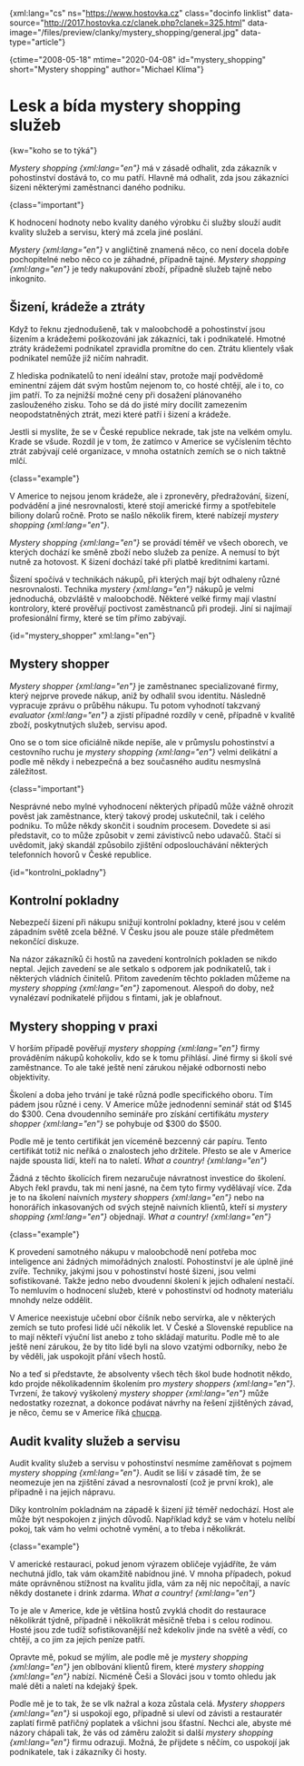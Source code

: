 
{xml:lang="cs" ns="https://www.hostovka.cz" class="docinfo linklist" data-source="http://2017.hostovka.cz/clanek.php?clanek=325.html" data-image="/files/preview/clanky/mystery_shopping/general.jpg" data-type="article"}

{ctime="2008-05-18" mtime="2020-04-08" id="mystery\_shopping" short="Mystery shopping" author="Michael Klíma"}

# Lesk a bída mystery shopping služeb

{kw="koho se to týká"}

_Mystery shopping {xml:lang="en"}_ má v zásadě odhalit, zda zákazník v pohostinství dostává to, co mu patří. Hlavně má odhalit, zda jsou zákazníci šizeni některými zaměstnanci daného podniku.

{class="important"}

K hodnocení hodnoty nebo kvality daného výrobku či služby slouží audit kvality služeb a servisu, který má zcela jiné poslání.

_Mystery {xml:lang="en"}_ v angličtině znamená něco, co není docela dobře pochopitelné nebo něco co je záhadné, případně tajné. _Mystery shopping {xml:lang="en"}_ je tedy nakupování zboží, případně služeb tajně nebo inkognito.

## Šizení, krádeže a ztráty
 
Když to řeknu zjednodušeně, tak v maloobchodě a pohostinství jsou šizením a krádežemi poškozováni jak zákazníci, tak i podnikatelé. Hmotné ztráty krádežemi podnikatel zpravidla promítne do cen. Ztrátu klientely však podnikatel nemůže již ničím nahradit.

Z hlediska podnikatelů to není ideální stav, protože mají podvědomě eminentní zájem dát svým hostům nejenom to, co hosté chtějí, ale i to, co jim patří. To za nejnižší možné ceny při dosažení plánovaného zaslouženého zisku. Toho se dá do jisté míry docílit zamezením neopodstatněných ztrát, mezi které patří i šizení a krádeže.

Jestli si myslíte, že se v České republice nekrade, tak jste na velkém omylu. Krade se všude. Rozdíl je v tom, že zatímco v Americe se vyčíslením těchto ztrát zabývají celé organizace, v mnoha ostatních zemích se o nich taktně mlčí.

{class="example"}

V Americe to nejsou jenom krádeže, ale i zpronevěry, předražování, šizení, podvádění a jiné nesrovnalosti, které stojí americké firmy a spotřebitele biliony dolarů ročně. Proto se našlo několik firem, které nabízejí _mystery shopping {xml:lang="en"}_.

_Mystery shopping {xml:lang="en"}_ se provádí téměř ve všech oborech, ve kterých dochází ke směně zboží nebo služeb za peníze. A nemusí to být nutně za hotovost. K šizení dochází také při platbě kreditními kartami.

Šizení spočívá v technikách nákupů, při kterých mají být odhaleny různé nesrovnalosti. Technika _mystery {xml:lang="en"}_ nákupů je velmi jednoduchá, obzvláště v maloobchodě. Některé velké firmy mají vlastní kontrolory, které prověřují poctivost zaměstnanců při prodeji. Jiní si najímají profesionální firmy, které se tím přímo zabývají.

{id="mystery_shopper" xml:lang="en"}

## Mystery shopper

_Mystery shopper {xml:lang="en"}_ je zaměstnanec specializované firmy, který nejprve provede nákup, aniž by odhalil svou identitu. Následně vypracuje zprávu o průběhu nákupu. Tu potom vyhodnotí takzvaný _evaluator {xml:lang="en"}_ a zjistí případné rozdíly v ceně, případně v kvalitě zboží, poskytnutých služeb, servisu apod.

Ono se o tom sice oficiálně nikde nepíše, ale v průmyslu pohostinství a cestovního ruchu je _mystery shopping {xml:lang="en"}_ velmi delikátní a podle mě někdy i nebezpečná a bez současného auditu nesmyslná záležitost.

{class="important"}

Nesprávné nebo mylné vyhodnocení některých případů může vážně ohrozit pověst jak zaměstnance, který takový prodej uskutečnil, tak i celého podniku. To může někdy skončit i soudním procesem. Dovedete si asi představit, co to může způsobit v zemi závistivců nebo udavačů. Stačí si uvědomit, jaký skandál způsobilo zjištění odposlouchávání některých telefonních hovorů v České republice.

{id="kontrolni_pokladny"}

## Kontrolní pokladny

Nebezpečí šizení při nákupu snižují kontrolní pokladny, které jsou v celém západním světě zcela běžné. V Česku jsou ale pouze stále předmětem nekončící diskuze.

Na názor zákazníků či hostů na zavedení kontrolních pokladen se nikdo neptal. Jejich zavedení se ale setkalo s odporem jak podnikatelů, tak i některých vládních činitelů. Přitom zavedením těchto pokladen můžeme na _mystery shopping {xml:lang="en"}_ zapomenout. Alespoň do doby, než vynalézaví podnikatelé přijdou s fintami, jak je oblafnout.

## Mystery shopping v praxi

V horším případě pověřují _mystery shopping {xml:lang="en"}_ firmy prováděním nákupů kohokoliv, kdo se k tomu přihlásí. Jiné firmy si školí své zaměstnance. To ale také ještě není zárukou nějaké odbornosti nebo objektivity.

Školení a doba jeho trvání je také různá podle specifického oboru. Tím pádem jsou různé i ceny. V Americe může jednodenní seminář stát od $145 do $300. Cena dvoudenního semináře pro získání certifikátu _mystery shopper {xml:lang="en"}_ se pohybuje od $300 do $500.

Podle mě je tento certifikát jen víceméně bezcenný cár papíru. Tento certifikát totiž nic neříká o znalostech jeho držitele. Přesto se ale v Americe najde spousta lidí, kteří na to naletí. _What a country! {xml:lang="en"}_

Žádná z těchto školících firem nezaručuje návratnost investice do školení. Abych řekl pravdu, tak mi není jasné, na čem tyto firmy vydělávají více. Zda je to na školení naivních _mystery shoppers {xml:lang="en"}_ nebo na honorářích inkasovaných od svých stejně naivních klientů, kteří si _mystery shopping {xml:lang="en"}_ objednají. _What a country! {xml:lang="en"}_

{class="example"}

K provedení samotného nákupu v maloobchodě není potřeba moc inteligence ani žádných mimořádných znalostí. Pohostinství je ale úplně jiné zvíře. Techniky, jakými jsou v pohostinství hosté šizeni, jsou velmi sofistikované. Takže jedno nebo dvoudenní školení k jejich odhalení nestačí. To nemluvím o hodnocení služeb, které v pohostinství od hodnoty materiálu mnohdy nelze oddělit.

V Americe neexistuje učební obor číšník nebo servírka, ale v některých zemích se tuto profesi lidé učí několik let. V České a Slovenské republice na to mají někteří výuční list anebo z toho skládají maturitu. Podle mě to ale ještě není zárukou, že by tito lidé byli na slovo vzatými odborníky, nebo že by věděli, jak uspokojit přání všech hostů.

No a teď si představte, že absolventy všech těch škol bude hodnotit někdo, kdo projde několikadenním školením pro _mystery shoppers {xml:lang="en"}_. Tvrzení, že takový vyškolený _mystery shopper {xml:lang="en"}_ může nedostatky rozeznat, a dokonce podávat návrhy na řešení zjištěných závad, je něco, čemu se v Americe říká [chucpa](chucpa).

## Audit kvality služeb a servisu

Audit kvality služeb a servisu v pohostinství nesmíme zaměňovat s pojmem _mystery shopping {xml:lang="en"}_. Audit se liší v zásadě tím, že se neomezuje jen na zjištění závad a nesrovnalostí (což je první krok), ale případně i na jejich nápravu. 

Díky kontrolním pokladnám na západě k šizení již téměř nedochází. Host ale může být nespokojen z jiných důvodů. Například když se vám v hotelu nelíbí pokoj, tak vám ho velmi ochotně vymění, a to třeba i několikrát.

{class="example"}

V americké restauraci, pokud jenom výrazem obličeje vyjádříte, že vám nechutná jídlo, tak vám okamžitě nabídnou jiné. V mnoha případech, pokud máte oprávněnou stížnost na kvalitu jídla, vám za něj nic nepočítají, a navíc někdy dostanete i drink zdarma. _What a country! {xml:lang="en"}_

To je ale v Americe, kde je většina hostů zvyklá chodit do restaurace několikrát týdně, případně i několikrát měsíčně třeba i s celou rodinou. Hosté jsou zde tudíž sofistikovanější než kdekoliv jinde na světě a vědí, co chtějí, a co jim za jejich peníze patří.

Opravte mě, pokud se mýlím, ale podle mě je _mystery shopping {xml:lang="en"}_ jen oblbování klientů firem, které _mystery shopping {xml:lang="en"}_ nabízí. Nicméně Češi a Slováci jsou v tomto ohledu jak malé děti a naletí na kdejaký špek.

Podle mě je to tak, že se vlk nažral a koza zůstala celá. _Mystery shoppers {xml:lang="en"}_ si uspokojí ego, případně si uleví od závisti a restauratér zaplatí firmě patřičný poplatek a všichni jsou šťastní. Nechci ale, abyste mé názory chápali tak, že vás od záměru založit si další _mystery shopping {xml:lang="en"}_ firmu odrazuji. Možná, že přijdete s něčím, co uspokojí jak podnikatele, tak i zákazníky či hosty.
